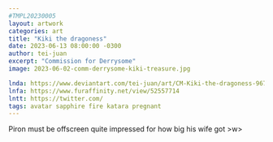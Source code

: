```yaml
---
#TMPL20230005
layout: artwork
categories: art
title: "Kiki the dragoness"
date: 2023-06-13 08:00:00 -0300
author: tei-juan
excerpt: "Commission for Derrysome"
image: 2023-06-02-comm-derrysome-kiki-treasure.jpg

lnda: https://www.deviantart.com/tei-juan/art/CM-Kiki-the-dragoness-967635154
lnfa: https://www.furaffinity.net/view/52557714
lntt: https://twitter.com/
tags: avatar sapphire fire katara pregnant
---
```


Piron must be offscreen quite impressed for how big his wife got >w>
